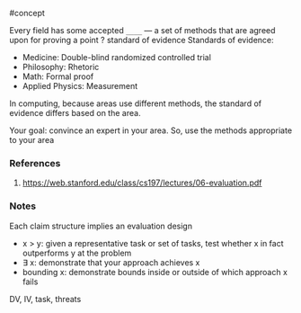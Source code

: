 #concept

Every field has some accepted `____` — a set of methods that are agreed upon for proving a point
?
standard of evidence
Standards of evidence:
- Medicine: Double-blind randomized controlled trial
- Philosophy: Rhetoric
- Math: Formal proof
- Applied Physics: Measurement
<!--SR:!2024-09-29,3,250-->

In computing, because areas use different methods, the standard of evidence differs based on the area. 

Your goal: convince an expert in your area. So, use the methods appropriate to your area


### References
1. https://web.stanford.edu/class/cs197/lectures/06-evaluation.pdf

### Notes

Each claim structure implies an evaluation design 
- x > y: given a representative task or set of tasks, test whether x in fact outperforms y at the problem
- ∃ x: demonstrate that your approach achieves x 
- bounding x: demonstrate bounds inside or outside of which approach x fails

DV, IV, task, threats